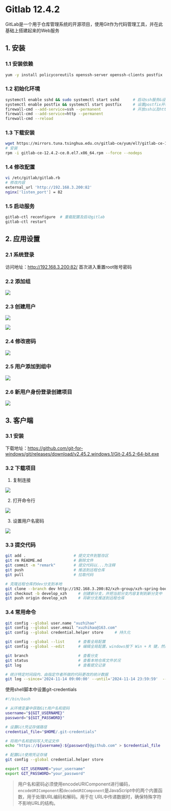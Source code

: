 # Gitlab 12.4.2

GitLab是一个用于仓库管理系统的开源项目，使用Git作为代码管理工具，并在此基础上搭建起来的Web服务

## 1. 安装

### 1.1 安装依赖

```bash
yum -y install policycoreutils openssh-server openssh-clients postfix   # 安装依赖
```

### 1.2 初始化环境

```bash
systemctl enable sshd && sudo systemctl start sshd      # 启动ssh服务&设置为开机启动
systemctl enable postfix && systemctl start postfix     # 设置postfix开机自启，并启动，postfix支持gitlab发信功能
firewall-cmd --add-service=ssh --permanent              # 开放ssh以及http服务，然后重新加载防火墙列表
firewall-cmd --add-service=http --permanent
firewall-cmd --reload
```

### 1.3 下载安装

```bash
wget https://mirrors.tuna.tsinghua.edu.cn/gitlab-ce/yum/el7/gitlab-ce-12.4.2-ce.0.el7.x86_64.rpm --no-check-certificate
# 安装
rpm -i gitlab-ce-12.4.2-ce.0.el7.x86_64.rpm --force --nodeps
```

### 1.4 修改配置

```bash
vi /etc/gitlab/gitlab.rb
# 修改内容
external_url 'http://192.168.3.200:82'
nginx['listen_port'] = 82
```

### 1.5 启动服务

```bash
gitlab-ctl reconfigure  # 重载配置及启动gitlab
gitlab-ctl restart
```

## 2. 应用设置

### 2.1 系统登录

访问地址：http://192.168.3.200:82/ 首次进入重置root账号密码

### 2.2 添加组

![](../../assets/_images/deploy/gitlab/create_group.png)

### 2.3 创建用户

![](../../assets/_images/deploy/gitlab/create_user.png)


![](../../assets/_images/deploy/gitlab/create_user2.png)

### 2.4 修改密码

![](../../assets/_images/deploy/gitlab/update_user.png)


### 2.5 用户添加到组中

![](../../assets/_images/deploy/gitlab/group_add_user.png)


### 2.6 新用户身份登录创建项目

![](../../assets/_images/deploy/gitlab/create_project.png)


## 3. 客户端

### 3.1 安装

下载地址：https://github.com/git-for-windows/git/releases/download/v2.45.2.windows.1/Git-2.45.2-64-bit.exe
        

### 3.2 下载项目

1. 复制连接

![](../../assets/_images/deploy/gitlab/project_clone.png)

2. 打开命令行

![](../../assets/_images/deploy/gitlab/gitlab_base_cmd.png)

3. 设置用户名密码

![](../../assets/_images/deploy/gitlab/gitlab_auth.png)


### 3.3 提交代码

```bash
git add .                     # 提交文件到暂存区
git rm README.md              # 删除文件
git commit -m "remark"        # 提交代码以...为注释
git push                      # 推送到远程仓库
git pull                      # 拉取代码

# 克隆远程仓库的dev分支到本地
git clone --branch dev http://192.168.3.200:82/xzh-group/xzh-spring-boot.git  
git checkout -b develop_xzh     # 创建新分支，并把当前分支内容复制到新分支中
git push origin develop_xzh     # 将新分支推送到远程仓库
```

### 3.4 常用命令

```bash
git config --global user.name "xuzhihao"
git config --global user.email "xuzhihao@163.com"
git config --global credential.helper store     # 持久化

git config --global --list      # 查看全局配置
git config --global --edit      # 编辑全局配置，windows按下 Win + R 键，然后输入 control keymgr.dll 来打开凭据管理器

git branch                      # 查看分支
git status                      # 查看本地仓库文件状况
git log                         # 查看提交记录

# 统计特定时间段内、由指定作者所做的代码更改的统计数据
git log --since='2024-11-14 09:00:00' --until='2024-11-14 23:59:59'  --author="xuzhihao"  --pretty=tformat: --numstat | awk '{ add += $1; subs += $2; loc += $1 - $2 } END { printf "增加数: %s, 删除的行数: %s, 净增加行数: %s\n", add, subs, loc }'
```

使用shell脚本中设置git-credentials

```bash
#!/bin/bash

# 从环境变量中获取Git用户名和密码
username="${GIT_USERNAME}"
password="${GIT_PASSWORD}"

# 设置Git凭证存储路径
credential_file="$HOME/.git-credentials"

# 将用户名和密码写入凭证文件
echo "https://${username}:${password}@github.com" > $credential_file

# 配置Git使用凭证存储
git config --global credential.helper store
```

```bash
export GIT_USERNAME="your_username"
export GIT_PASSWORD="your_password"
```

> 用户名和密码必须使用encodeURIComponent进行编码，`encodeURIComponent`和`decodeURIComponent`是JavaScript中的两个内置函数，用于处理URL编码和解码。用于在 URL中传递数据时，确保特殊字符不影响URL的结构。